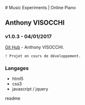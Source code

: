 <snippet>
  <content>
# Music Experiments | Online Piano

## Anthony VISOCCHI
### v1.0.3 - 04/01/2017


[Git Hub](https://github.com/anthoviso) - Anthony VISOCCHI.

```
! Projet en cours de développement.
```

### Langages

* html5
* css3
* javascript / jquery
</content>
  <tabTrigger>readme</tabTrigger>
</snippet>
